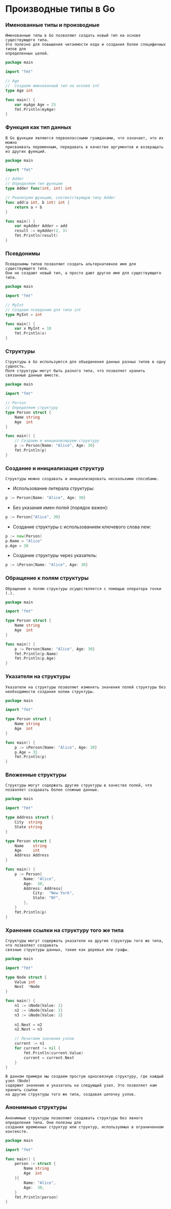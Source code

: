 # Производные типы в Go

### Именованные типы и производные
    Именованные типы в Go позволяют создать новый тип на основе существующего типа. 
    Это полезно для повышения читаемости кода и создания более специфичных типов для 
    определенных целей.

```go
package main

import "fmt"

// Age 
//  Создаем именованный тип на основе int
type Age int

func main() {
	var myAge Age = 25
	fmt.Println(myAge)
}

```

### Функция как тип данных
    В Go функции являются первоклассными гражданами, что означает, что их можно 
    присваивать переменным, передавать в качестве аргументов и возвращать из других функций.

```go
package main

import "fmt"

// Adder 
// Определяем тип функции
type Adder func(int, int) int

// Реализуем функцию, соответствующую типу Adder
func add(a int, b int) int {
	return a + b
}

func main() {
	var myAdder Adder = add
	result := myAdder(2, 3)
	fmt.Println(result)
}

```

### Псевдонимы
    Псевдонимы типов позволяют создать альтернативное имя для существующего типа. 
    Они не создают новый тип, а просто дают другое имя для существующего типа.

```go
package main

import "fmt"

// MyInt 
// Создаем псевдоним для типа int
type MyInt = int

func main() {
	var x MyInt = 10
	fmt.Println(x)
}

```

### Структуры
    Структуры в Go используются для объединения данных разных типов в одну сущность.
    Поля структуры могут быть разного типа, что позволяет хранить связанные данные вместе.

```go
package main

import "fmt"

// Person 
// Определяем структуру
type Person struct {
	Name string
	Age  int
}

func main() {
	// Создаем и инициализируем структуру
	p := Person{Name: "Alice", Age: 30}
	fmt.Println(p)
}

```

### Создание и инициализация структур
    Структуры можно создавать и инициализировать несколькими способами.
- Использование литерала структуры:
```go
p := Person{Name: "Alice", Age: 30}
```
- Без указания имен полей (порядок важен):
```go
p := Person{"Alice", 30}
```
- Создание структуры с использованием ключевого слова new:
```go
p := new(Person)
p.Name = "Alice"
p.Age = 30
```
- Создание структуры через указатель:
```go
p := &Person{Name: "Alice", Age: 30}
```

### Обращение к полям структуры
    Обращение к полям структуры осуществляется с помощью оператора точки (.).
```go
package main

import "fmt"

type Person struct {
    Name string
    Age  int
}

func main() {
    p := Person{Name: "Alice", Age: 30}
    fmt.Println(p.Name)
    fmt.Println(p.Age)
}
```

### Указатели на структуры
    Указатели на структуры позволяют изменять значения полей структуры без необходимости создания копии структуры.
```go
package main

import "fmt"

type Person struct {
    Name string
    Age  int
}

func main() {
    p := &Person{Name: "Alice", Age: 30}
    p.Age = 31
    fmt.Println(p)
}
```

### Вложенные структуры
    Структуры могут содержать другие структуры в качестве полей, что позволяет создавать более сложные данные.
```go
package main

import "fmt"

type Address struct {
    City  string
    State string
}

type Person struct {
    Name    string
    Age     int
    Address Address
}

func main() {
    p := Person{
        Name: "Alice",
        Age:  30,
        Address: Address{
            City:  "New York",
            State: "NY",
        },
    }
    fmt.Println(p)
}
```

### Хранение ссылки на структуру того же типа
    Структуры могут содержать указатели на другие структуры того же типа, что позволяет создавать
    связные структуры данных, такие как деревья или графы.
```go
package main

import "fmt"

type Node struct {
    Value int
    Next  *Node
}

func main() {
    n1 := &Node{Value: 1}
    n2 := &Node{Value: 2}
    n3 := &Node{Value: 3}
    
    n1.Next = n2
    n2.Next = n3

    // Печатаем значения узлов
    current := n1
    for current != nil {
        fmt.Println(current.Value)
        current = current.Next
    }
}
```
    В данном примере мы создаем простую односвязную структуру, где каждый узел (Node)
    содержит значение и указатель на следующий узел. Это позволяет нам хранить ссылки 
    на другие структуры того же типа, создавая цепочку узлов.

### Анонимные структуры
    Анонимные структуры позволяют создавать структуры без явного определения типа. Они полезны для 
    создания временных структур или структур, используемых в ограниченном контексте.
```go
package main

import "fmt"

func main() {
    person := struct {
        Name string
        Age  int
    }{
        Name: "Alice",
        Age:  30,
    }
    fmt.Println(person)
}
```